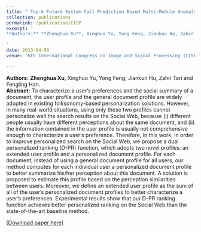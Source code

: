 ```yaml
---
title: " Top-k Future System Call Prediction Based Multi-Module Anomaly Detection System"
collection: publications
permalink: /publication/CISP
excerpt: '
**Authors:** **Zhenghua Xu**, Xinghuo Yu, Yong Feng, Jiankun Hu, Zahir Tari and Fengling Han

'
date: 2013-04-08
venue: '6th International Congress on Image and Signal Processing (CISP), 2013. **(EI & ISTP)**'

---
```

**Authors:** **Zhenghua Xu**, Xinghuo Yu, Yong Feng, Jiankun Hu, Zahir Tari and Fengling Han.    
**Abstract:** To characterize a user’s preferences and the social summary of a document, the user profile and the general document profile are widely adopted in existing folksonomy-based personalization solutions. However, in many real-world situations, using only these two profiles cannot personalize well the search results on the Social Web, because (i) different people usually have different perceptions about the same document, and (ii) the information contained in the user profile is usually not comprehensive enough to characterize a user’s preference. Therefore, in this work, in order to improve personalized search on the Social Web, we propose a dual personalized ranking (D-PR) function, which adopts two novel profiles: an extended user profile and a personalized document profile. For each document, instead of using a general document profile for all users, our method computes for each individual user a personalized document profile to better summarize his/her perception about this document. A solution is proposed to estimate this profile based on the perception similarities between users. Moreover, we define an extended user profile as the sum of all of the user’s personalized document profiles to better characterize a user’s preferences. Experimental results show that our D-PR ranking function achieves better personalized ranking on the Social Web than the state-of-the-art baseline method.

[[Download paper here]](http://zhx-hebut.github.io/files/CISP.pdf)
